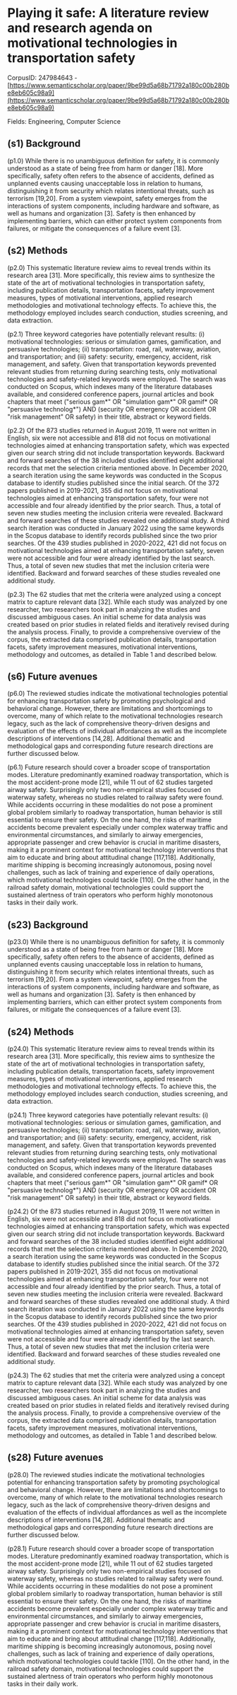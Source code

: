 # Playing it safe: A literature review and research agenda on motivational technologies in transportation safety

CorpusID: 247984643 - [https://www.semanticscholar.org/paper/9be99d5a68b71792a180c00b280be8eb605c98a9](https://www.semanticscholar.org/paper/9be99d5a68b71792a180c00b280be8eb605c98a9)

Fields: Engineering, Computer Science

## (s1) Background
(p1.0) While there is no unambiguous definition for safety, it is commonly understood as a state of being free from harm or danger [18]. More specifically, safety often refers to the absence of accidents, defined as unplanned events causing unacceptable loss in relation to humans, distinguishing it from security which relates intentional threats, such as terrorism [19,20]. From a system viewpoint, safety emerges from the interactions of system components, including hardware and software, as well as humans and organization [3]. Safety is then enhanced by implementing barriers, which can either protect system components from failures, or mitigate the consequences of a failure event [3].
## (s2) Methods
(p2.0) This systematic literature review aims to reveal trends within its research area [31]. More specifically, this review aims to synthesize the state of the art of motivational technologies in transportation safety, including publication details, transportation facets, safety improvement measures, types of motivational interventions, applied research methodologies and motivational technology effects. To achieve this, the methodology employed includes search conduction, studies screening, and data extraction.

(p2.1) Three keyword categories have potentially relevant results: (i) motivational technologies: serious or simulation games, gamification, and persuasive technologies; (ii) transportation: road, rail, waterway, aviation, and transportation; and (iii) safety: security, emergency, accident, risk management, and safety. Given that transportation keywords prevented relevant studies from returning during searching tests, only motivational technologies and safety-related keywords were employed. The search was conducted on Scopus, which indexes many of the literature databases available, and considered conference papers, journal articles and book chapters that meet ("serious gam*" OR "simulation gam*" OR gamif* OR "persuasive technolog*") AND (security OR emergency OR accident OR "risk management" OR safety) in their title, abstract or keyword fields.

(p2.2) Of the 873 studies returned in August 2019, 11 were not written in English, six were not accessible and 818 did not focus on motivational technologies aimed at enhancing transportation safety, which was expected given our search string did not include transportation keywords. Backward and forward searches of the 38 included studies identified eight additional records that met the selection criteria mentioned above. In December 2020, a search iteration using the same keywords was conducted in the Scopus database to identify studies published since the initial search. Of the 372 papers published in 2019-2021, 355 did not focus on motivational technologies aimed at enhancing transportation safety, four were not accessible and four already identified by the prior search. Thus, a total of seven new studies meeting the inclusion criteria were revealed. Backward and forward searches of these studies revealed one additional study. A third search iteration was conducted in January 2022 using the same keywords in the Scopus database to identify records published since the two prior searches. Of the 439 studies published in 2020-2022, 421 did not focus on motivational technologies aimed at enhancing transportation safety, seven were not accessible and four were already identified by the last search. Thus, a total of seven new studies that met the inclusion criteria were identified. Backward and forward searches of these studies revealed one additional study.

(p2.3) The 62 studies that met the criteria were analyzed using a concept matrix to capture relevant data [32]. While each study was analyzed by one researcher, two researchers took part in analyzing the studies and discussed ambiguous cases. An initial scheme for data analysis was created based on prior studies in related fields and iteratively revised during the analysis process. Finally, to provide a comprehensive overview of the corpus, the extracted data comprised publication details, transportation facets, safety improvement measures, motivational interventions, methodology and outcomes, as detailed in Table 1 and described below.
## (s6) Future avenues
(p6.0) The reviewed studies indicate the motivational technologies potential for enhancing transportation safety by promoting psychological and behavioral change. However, there are limitations and shortcomings to overcome, many of which relate to the motivational technologies research legacy, such as the lack of comprehensive theory-driven designs and evaluation of the effects of individual affordances as well as the incomplete descriptions of interventions [14,28]. Additional thematic and methodological gaps and corresponding future research directions are further discussed below.

(p6.1) Future research should cover a broader scope of transportation modes. Literature predominantly examined roadway transportation, which is the most accident-prone mode [21], while 11 out of 62 studies targeted airway safety. Surprisingly only two non-empirical studies focused on waterway safety, whereas no studies related to railway safety were found. While accidents occurring in these modalities do not pose a prominent global problem similarly to roadway transportation, human behavior is still essential to ensure their safety. On the one hand, the risks of maritime accidents become prevalent especially under complex waterway traffic and environmental circumstances, and similarly to airway emergencies, appropriate passenger and crew behavior is crucial in maritime disasters, making it a prominent context for motivational technology interventions that aim to educate and bring about attitudinal change [117,118]. Additionally, maritime shipping is becoming increasingly autonomous, posing novel challenges, such as lack of training and experience of daily operations, which motivational technologies could tackle [110]. On the other hand, in the railroad safety domain, motivational technologies could support the sustained alertness of train operators who perform highly monotonous tasks in their daily work.
## (s23) Background
(p23.0) While there is no unambiguous definition for safety, it is commonly understood as a state of being free from harm or danger [18]. More specifically, safety often refers to the absence of accidents, defined as unplanned events causing unacceptable loss in relation to humans, distinguishing it from security which relates intentional threats, such as terrorism [19,20]. From a system viewpoint, safety emerges from the interactions of system components, including hardware and software, as well as humans and organization [3]. Safety is then enhanced by implementing barriers, which can either protect system components from failures, or mitigate the consequences of a failure event [3].
## (s24) Methods
(p24.0) This systematic literature review aims to reveal trends within its research area [31]. More specifically, this review aims to synthesize the state of the art of motivational technologies in transportation safety, including publication details, transportation facets, safety improvement measures, types of motivational interventions, applied research methodologies and motivational technology effects. To achieve this, the methodology employed includes search conduction, studies screening, and data extraction.

(p24.1) Three keyword categories have potentially relevant results: (i) motivational technologies: serious or simulation games, gamification, and persuasive technologies; (ii) transportation: road, rail, waterway, aviation, and transportation; and (iii) safety: security, emergency, accident, risk management, and safety. Given that transportation keywords prevented relevant studies from returning during searching tests, only motivational technologies and safety-related keywords were employed. The search was conducted on Scopus, which indexes many of the literature databases available, and considered conference papers, journal articles and book chapters that meet ("serious gam*" OR "simulation gam*" OR gamif* OR "persuasive technolog*") AND (security OR emergency OR accident OR "risk management" OR safety) in their title, abstract or keyword fields.

(p24.2) Of the 873 studies returned in August 2019, 11 were not written in English, six were not accessible and 818 did not focus on motivational technologies aimed at enhancing transportation safety, which was expected given our search string did not include transportation keywords. Backward and forward searches of the 38 included studies identified eight additional records that met the selection criteria mentioned above. In December 2020, a search iteration using the same keywords was conducted in the Scopus database to identify studies published since the initial search. Of the 372 papers published in 2019-2021, 355 did not focus on motivational technologies aimed at enhancing transportation safety, four were not accessible and four already identified by the prior search. Thus, a total of seven new studies meeting the inclusion criteria were revealed. Backward and forward searches of these studies revealed one additional study. A third search iteration was conducted in January 2022 using the same keywords in the Scopus database to identify records published since the two prior searches. Of the 439 studies published in 2020-2022, 421 did not focus on motivational technologies aimed at enhancing transportation safety, seven were not accessible and four were already identified by the last search. Thus, a total of seven new studies that met the inclusion criteria were identified. Backward and forward searches of these studies revealed one additional study.

(p24.3) The 62 studies that met the criteria were analyzed using a concept matrix to capture relevant data [32]. While each study was analyzed by one researcher, two researchers took part in analyzing the studies and discussed ambiguous cases. An initial scheme for data analysis was created based on prior studies in related fields and iteratively revised during the analysis process. Finally, to provide a comprehensive overview of the corpus, the extracted data comprised publication details, transportation facets, safety improvement measures, motivational interventions, methodology and outcomes, as detailed in Table 1 and described below.
## (s28) Future avenues
(p28.0) The reviewed studies indicate the motivational technologies potential for enhancing transportation safety by promoting psychological and behavioral change. However, there are limitations and shortcomings to overcome, many of which relate to the motivational technologies research legacy, such as the lack of comprehensive theory-driven designs and evaluation of the effects of individual affordances as well as the incomplete descriptions of interventions [14,28]. Additional thematic and methodological gaps and corresponding future research directions are further discussed below.

(p28.1) Future research should cover a broader scope of transportation modes. Literature predominantly examined roadway transportation, which is the most accident-prone mode [21], while 11 out of 62 studies targeted airway safety. Surprisingly only two non-empirical studies focused on waterway safety, whereas no studies related to railway safety were found. While accidents occurring in these modalities do not pose a prominent global problem similarly to roadway transportation, human behavior is still essential to ensure their safety. On the one hand, the risks of maritime accidents become prevalent especially under complex waterway traffic and environmental circumstances, and similarly to airway emergencies, appropriate passenger and crew behavior is crucial in maritime disasters, making it a prominent context for motivational technology interventions that aim to educate and bring about attitudinal change [117,118]. Additionally, maritime shipping is becoming increasingly autonomous, posing novel challenges, such as lack of training and experience of daily operations, which motivational technologies could tackle [110]. On the other hand, in the railroad safety domain, motivational technologies could support the sustained alertness of train operators who perform highly monotonous tasks in their daily work.
